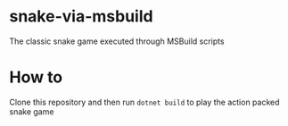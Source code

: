 # snake-via-msbuild
The classic snake game executed through MSBuild scripts

# How to
Clone this repository and then run `dotnet build` to play the action packed snake game
